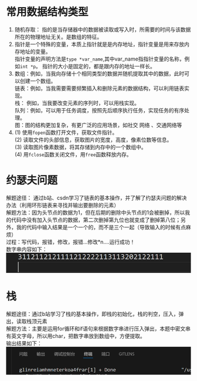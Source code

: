 # 常用数据结构类型   
1. 随机存取： 指的是当存储器中的数据被读取或写入时，所需要的时间与该数据所在的物理地址无关。是数组的特征。  
2. 指针是一个特殊的变量，本质上指针就是是内存地址，指针变量是用来存放内存地址的变量。  
  指针变量的声明方法是`type *var_name`,其中var_name指指针变量的名称，例如`int *p`。
  指针的大小是固定的，都是跟内存的地址一样长。
3. 数组：例如，当我向存储十个相同类型的数据并随机提取其中的数据，此时可以创建一个数组。   
   链表：例如，当我需要需要频繁插入和删除元素的数据结构，可以利用链表实现。   
   栈： 例如，当我要改变元素的序列时，可以用栈实现。   
   队列：例如，可以用于任务调度，按照先后顺序执行任务，实现任务的有序处理。   
   图：图的结构更加复杂，有更广泛的应用场景，如社交 网络 、交通网络等   
4. (1) 使用`fopen`函数打开文件，获取文件指针。  
   (2) 读取文件的头部信息，获取图片的宽度，高度，像素位数等信息。  
   (3) 读取图片像素数据，将其存储到内存中的一个数组中。  
   (4) 用`fclose`函数关闭文件，用`free`函数释放内存。  


# 约瑟夫问题
解题途径： 通过b站、csdn学习了链表的基本操作，并了解了约瑟夫问题的解决办法（利用环形链表来寻找并输出要删除的元素）   
解题方法：因为头节点的数据为1，但在后期的删除中头节点的1会被删掉，所以我的代码中没有加入头节点的数据，第二次删掉第九位也就变成了删掉第八位；另外，我的代码中输入结果是一个一个的，而不是三个一起（导致输入的时候有点麻烦）   
过程：写代码，报错，修改，报错...修改*n....运行成功！   
数字串内容如下：
 ![alt text](image-1.png)  

# 栈
解题途径：通过b站学习了栈的基本操作，即栈的初始化，栈的判空，压入，弹出，读取栈顶元素   
解题方法：主要是运用for循环和if语句来根据数字串进行压入弹出，本题中密文串有英文字母，所以用char，把数字串放到数组中，方便提取。  
输出结果如下：
![alt text](image.png)